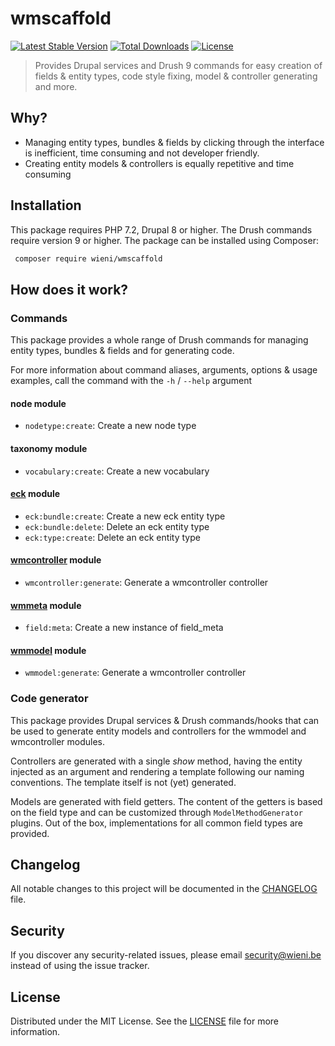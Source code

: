 wmscaffold
======================

[![Latest Stable Version](https://poser.pugx.org/wieni/wmscaffold/v/stable)](https://packagist.org/packages/wieni/wmscaffold)
[![Total Downloads](https://poser.pugx.org/wieni/wmscaffold/downloads)](https://packagist.org/packages/wieni/wmscaffold)
[![License](https://poser.pugx.org/wieni/wmscaffold/license)](https://packagist.org/packages/wieni/wmscaffold)

> Provides Drupal services and Drush 9 commands for easy creation of fields & entity types, code style fixing, model & controller generating and more.

## Why?
- Managing entity types, bundles & fields by clicking through the
  interface is inefficient, time consuming and not developer friendly.
- Creating entity models & controllers is equally repetitive and time
  consuming

## Installation

This package requires PHP 7.2, Drupal 8 or higher. The Drush commands
require version 9 or higher. The package can be installed using
Composer:

```bash
 composer require wieni/wmscaffold
```

## How does it work?
### Commands
This package provides a whole range of Drush commands for managing
entity types, bundles & fields and for generating code.

For more information about command aliases, arguments, options & usage
examples, call the command with the `-h` / `--help` argument
  
#### node module
- `nodetype:create`: Create a new node type

#### taxonomy module
- `vocabulary:create`: Create a new vocabulary

#### [eck](https://www.drupal.org/project/eck) module
- `eck:bundle:create`: Create a new eck entity type
- `eck:bundle:delete`: Delete an eck entity type
- `eck:type:create`: Delete an eck entity type

#### [wmcontroller](https://github.com/wieni/wmcontroller) module
- `wmcontroller:generate`: Generate a wmcontroller controller

#### [wmmeta](https://github.com/wieni/wmmeta) module
- `field:meta`: Create a new instance of field_meta

#### [wmmodel](https://github.com/wieni/wmmodel) module
- `wmmodel:generate`: Generate a wmcontroller controller

### Code generator
This package provides Drupal services & Drush commands/hooks that can be
used to generate entity models and controllers for the wmmodel and
wmcontroller modules.

Controllers are generated with a single _show_ method, having the entity
injected as an argument and rendering a template following our naming
conventions. The template itself is not (yet) generated.

Models are generated with field getters. The content of the
getters is based on the field type and can be customized through
`ModelMethodGenerator` plugins. Out of the box, implementations for all
common field types are provided.

## Changelog
All notable changes to this project will be documented in the
[CHANGELOG](CHANGELOG.md) file.

## Security
If you discover any security-related issues, please email
[security@wieni.be](mailto:security@wieni.be) instead of using the issue
tracker.

## License
Distributed under the MIT License. See the [LICENSE](LICENSE.md) file
for more information.
